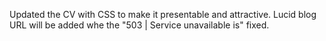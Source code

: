 Updated the CV with CSS to make it presentable and attractive.
Lucid blog URL will be added whe the "503 | Service unavailable is" fixed.
